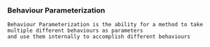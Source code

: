 ### Behaviour Parameterization
    Behaviour Parameterization is the ability for a method to take multiple different behaviours as parameters 
    and use them internally to accomplish different behaviours
    

